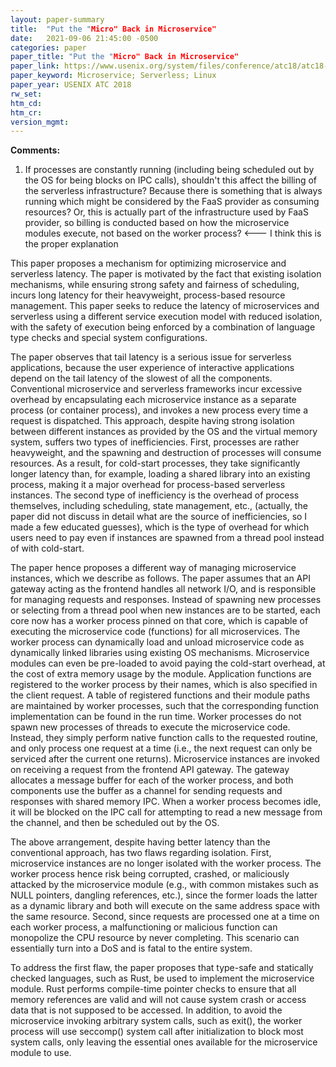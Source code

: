 ```yaml
---
layout: paper-summary
title:  "Put the "Micro" Back in Microservice"
date:   2021-09-06 21:45:00 -0500
categories: paper
paper_title: "Put the "Micro" Back in Microservice"
paper_link: https://www.usenix.org/system/files/conference/atc18/atc18-boucher.pdf
paper_keyword: Microservice; Serverless; Linux
paper_year: USENIX ATC 2018
rw_set:
htm_cd:
htm_cr:
version_mgmt:
---
```


**Comments:**

1. If processes are constantly running (including being scheduled out by the OS for being blocks on IPC 
   calls), shouldn't this affect the billing of the serverless infrastructure? 
   Because there is something that is always running which might be considered by the FaaS provider as consuming 
   resources?
   Or, this is actually part of the infrastructure used by FaaS provider, so billing is conducted based on how
   the microservice modules execute, not based on the worker process? <--- I think this is the proper explanation

This paper proposes a mechanism for optimizing microservice and serverless latency. The paper is motivated by the 
fact that existing isolation mechanisms, while ensuring strong safety and fairness of scheduling, incurs long latency
for their heavyweight, process-based resource management. This paper seeks to reduce the latency of microservices
and serverless using a different service execution model with reduced isolation, with the safety of execution being 
enforced by a combination of language type checks and special system configurations.

The paper observes that tail latency is a serious issue for serverless applications, because the user experience of 
interactive applications depend on the tail latency of the slowest of all the components. 
Conventional microservice and serverless frameworks incur excessive overhead by encapsulating each microservice
instance as a separate process (or container process), and invokes a new process every time a request is dispatched.
This approach, despite having strong isolation between different instances as provided by the OS and the virtual memory
system, suffers two types of inefficiencies. First, processes are rather heavyweight, and the spawning and destruction
of processes will consume resources. As a result, for cold-start processes, they take significantly longer latency than,
for example, loading a shared library into an existing process, making it a major overhead for process-based serverless 
instances. The second type of inefficiency is the overhead of process themselves, including scheduling, state 
management, etc., (actually, the paper did not discuss in detail what are the source of inefficiencies, so I made a few
educated guesses), which is the type of overhead for which users need to pay even if instances are spawned from a 
thread pool instead of with cold-start.

The paper hence proposes a different way of managing microservice instances, which we describe as follows. 
The paper assumes that an API gateway acting as the frontend handles all network I/O, and is responsible for managing
requests and responses. 
Instead of spawning new processes or selecting from a thread pool when new instances are to be started, each core
now has a worker process pinned on that core, which is capable of executing the microservice code (functions) for all 
microservices.
The worker process can dynamically load and unload microservice code as dynamically linked libraries using existing 
OS mechanisms. Microservice modules can even be pre-loaded to avoid paying the cold-start overhead, at the cost of
extra memory usage by the module. Application functions are registered to the worker process by their names, 
which is also specified in the client request. A table of registered functions and their module paths are maintained
by worker processes, such that the corresponding function implementation can be found in the run time.
Worker processes do not spawn new processes of threads to execute the microservice code. Instead, they simply
perform native function calls to the requested routine, and only process one request at a time (i.e., the next request
can only be serviced after the current one returns).
Microservice instances are invoked on receiving a request from the frontend API gateway. The gateway allocates a 
message buffer for each of the worker process, and both components use the buffer as a channel for sending 
requests and responses with shared memory IPC.
When a worker process becomes idle, it will be blocked on the IPC call for attempting to read a new message from
the channel, and then be scheduled out by the OS.

The above arrangement, despite having better latency than the conventional approach, has two flaws regarding isolation.
First, microservice instances are no longer isolated with the worker process.
The worker process hence risk being corrupted, crashed, or maliciously attacked by the microservice module (e.g.,
with common mistakes such as NULL pointers, dangling references, etc.),
since the former loads the latter as a dynamic library and both will execute on the same address space with the same 
resource.
Second, since requests are processed one at a time on each worker process, a malfunctioning or malicious function
can monopolize the CPU resource by never completing. This scenario can essentially turn into a DoS and is fatal to
the entire system.

To address the first flaw, the paper proposes that type-safe and statically checked languages, such as Rust, be used
to implement the microservice module. Rust performs compile-time pointer checks to ensure that all memory references
are valid and will not cause system crash or access data that is not supposed to be accessed.
In addition, to avoid the microservice invoking arbitrary system calls, such as exit(), the worker process will use
seccomp() system call after initialization to block most system calls, only leaving the essential ones available for
the microservice module to use.
